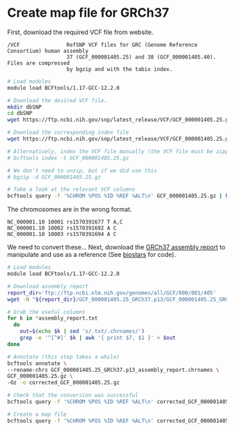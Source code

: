 # Create map file for GRCh37
First, download the required VCF file from website.

``` text
/VCF               RefSNP VCF files for GRC (Genome Reference Consortium) human assembly
                   37 (GCF_000001405.25) and 38 (GCF_000001405.40). Files are compressed
                   by bgzip and with the tabix index.
```

``` bash
# Load modules
module load BCFtools/1.17-GCC-12.2.0

# Download the desired VCF file.
mkdir dbSNP
cd dbSNP
wget https://ftp.ncbi.nih.gov/snp/latest_release/VCF/GCF_000001405.25.gz

# Download the corresponding index file
wget https://ftp.ncbi.nih.gov/snp/latest_release/VCF/GCF_000001405.25.gz.tbi

# Alternatively, index the VCF file manually (the VCF file must be zipped)
# bcftools index -t GCF_000001405.25.gz

# We don't need to unzip, but if we did use this
# bgzip -d GCF_000001405.25.gz

# Take a look at the relevant VCF columns
bcftools query -f '%CHROM %POS %ID %REF %ALT\n' GCF_000001405.25.gz | head -3
```

The chromosomes are in the wrong format.
``` text
NC_000001.10 10001 rs1570391677 T A,C
NC_000001.10 10002 rs1570391692 A C
NC_000001.10 10003 rs1570391694 A C
```
We need to convert these... Next, download the [GRCh37 assembly report](https://ftp.ncbi.nlm.nih.gov/genomes/all/GCF/000/001/405/GCF_000001405.25_GRCh37.p13/GCF_000001405.25_GRCh37.p13_assembly_report.txt) 
to manipulate and use as a reference (See [biostars](https://www.biostars.org/p/410789/) for code).

``` bash
# Load modules
module load BCFtools/1.17-GCC-12.2.0

# Download assembly report
report_dir='ftp://ftp.ncbi.nlm.nih.gov/genomes/all/GCF/000/001/405'
wget -N "${report_dir}/GCF_000001405.25_GRCh37.p13/GCF_000001405.25_GRCh37.p13_assembly_report.txt"

# Grab the useful columns
for k in *assembly_report.txt
  do
    out=$(echo $k | sed 's/.txt/.chrnames/')
    grep -e '^[^#]' $k | awk '{ print $7, $1 }' > $out
done

# Annotate (this step takes a while)
bcftools annotate \
--rename-chrs GCF_000001405.25_GRCh37.p13_assembly_report.chrnames \
GCF_000001405.25.gz \
-Oz -o corrected_GCF_000001405.25.gz

# Check that the conversion was successful
bcftools query -f '%CHROM %POS %ID %REF %ALT\n' corrected_GCF_000001405.25.gz | head -3

# Create a map file
bcftools query -f '%CHROM %POS %ID %REF %ALT\n' corrected_GCF_000001405.25.gz > GRCh37_GCF_000001405.25_map.txt
```
